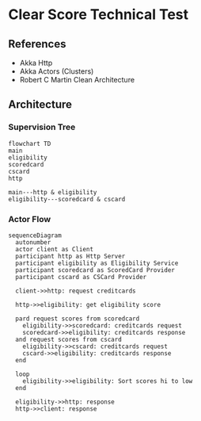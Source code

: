 # Clear Score Technical Test


## References

- Akka Http
- Akka Actors (Clusters)
- Robert C Martin Clean Architecture


## Architecture

### Supervision Tree

```mermaid
flowchart TD
main
eligibility
scoredcard
cscard
http

main---http & eligibility
eligibility---scoredcard & cscard
```

### Actor Flow

```mermaid
sequenceDiagram
  autonumber
  actor client as Client
  participant http as Http Server
  participant eligibility as Eligibility Service
  participant scoredcard as ScoredCard Provider
  participant cscard as CSCard Provider

  client->>http: request creditcards
  
  http->>eligibility: get eligibility score

  pard request scores from scoredcard
    eligibility->>scoredcard: creditcards request
    scoredcard->>eligibility: creditcards response
  and request scores from cscard
    eligibility->>cscard: creditcards request
    cscard->>eligibility: creditcards response
  end

  loop
    eligibility->>eligibility: Sort scores hi to low
  end

  eligibility->>http: response
  http->>client: response
```